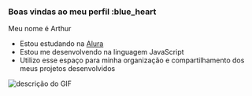 ### Boas vindas ao meu perfil :blue_heart

Meu nome é Arthur
- Estou estudando na [Alura](https://www.alura.com.br)
- Estou me desenvolvendo na linguagem JavaScript
- Utilizo esse espaço para minha organização e
compartilhamento dos meus projetos desenvolvidos

![descrição do GIF](https://media.tenor.com/qNpmiGS_wawAAAAM/neymar-jr.gif)
